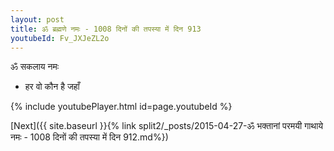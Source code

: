 ```yaml
---
layout: post
title: ॐ ब्रह्मणे नमः - 1008 दिनों की तपस्या में दिन 913
youtubeId: Fv_JXJeZL2o
---
```

 
 
 ॐ सकलाय नमः  
 
 -  हर वो कौन है जहाँ 
 
  
 
  
 
 
 
 
 
 


{% include youtubePlayer.html id=page.youtubeId %}
 
[Next]({{ site.baseurl }}{% link  split2/_posts/2015-04-27-ॐ भक्तानां परमयी गाथाये नमः - 1008 दिनों की तपस्या में दिन 912.md%})
 
